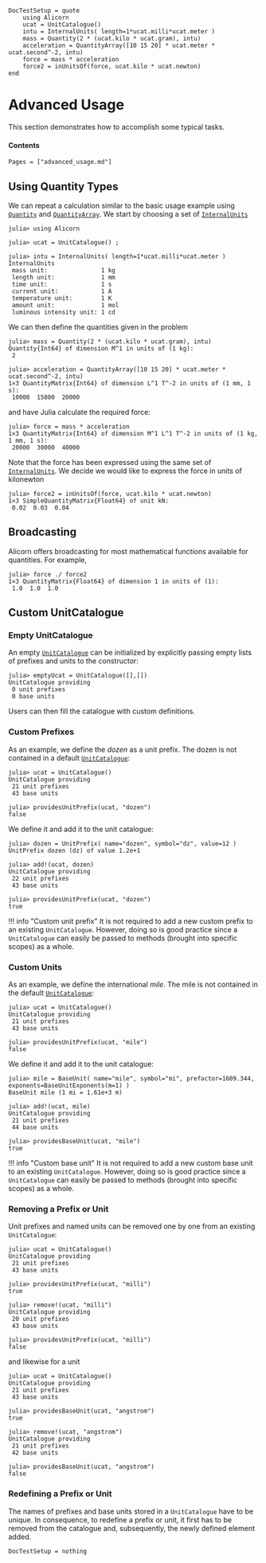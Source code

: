 ```@meta
DocTestSetup = quote
    using Alicorn
    ucat = UnitCatalogue()
    intu = InternalUnits( length=1*ucat.milli*ucat.meter )
    mass = Quantity(2 * (ucat.kilo * ucat.gram), intu)
    acceleration = QuantityArray([10 15 20] * ucat.meter * ucat.second^-2, intu)
    force = mass * acceleration
    force2 = inUnitsOf(force, ucat.kilo * ucat.newton)
end
```

# Advanced Usage

This section demonstrates how to accomplish some typical tasks.

#### Contents

```@contents
Pages = ["advanced_usage.md"]
```

## Using Quantity Types

We can repeat a calculation similar to the basic usage example using [`Quantity`](@ref) and [`QuantityArray`](@ref). We start by choosing a set of [`InternalUnits`](@ref)

```jldoctest
julia> using Alicorn

julia> ucat = UnitCatalogue() ;

julia> intu = InternalUnits( length=1*ucat.milli*ucat.meter )
InternalUnits
 mass unit:               1 kg
 length unit:             1 mm
 time unit:               1 s
 current unit:            1 A
 temperature unit:        1 K
 amount unit:             1 mol
 luminous intensity unit: 1 cd
```
We can then define the quantities given in the problem
```jldoctest
julia> mass = Quantity(2 * (ucat.kilo * ucat.gram), intu)
Quantity{Int64} of dimension M^1 in units of (1 kg):
 2

julia> acceleration = QuantityArray([10 15 20] * ucat.meter * ucat.second^-2, intu)
1×3 QuantityMatrix{Int64} of dimension L^1 T^-2 in units of (1 mm, 1 s):
 10000  15000  20000
```
and have Julia calculate the required force:
```jldoctest
julia> force = mass * acceleration
1×3 QuantityMatrix{Int64} of dimension M^1 L^1 T^-2 in units of (1 kg, 1 mm, 1 s):
 20000  30000  40000
```
Note that the force has been expressed using the same set of [`InternalUnits`](@ref). We decide we would like to express the force in units of kilonewton
```jldoctest
julia> force2 = inUnitsOf(force, ucat.kilo * ucat.newton)
1×3 SimpleQuantityMatrix{Float64} of unit kN:
 0.02  0.03  0.04
```

## Broadcasting

Alicorn offers broadcasting for most mathematical functions available for quantities. For example,
```jldoctest
julia> force ./ force2
1×3 QuantityMatrix{Float64} of dimension 1 in units of (1):
 1.0  1.0  1.0
```

## Custom UnitCatalogue

### Empty UnitCatalogue

An empty [`UnitCatalogue`](@ref) can be initialized by explicitly passing empty
lists of prefixes and units to the constructor:
```jldoctest
julia> emptyUcat = UnitCatalogue([],[])
UnitCatalogue providing
 0 unit prefixes
 0 base units
```
Users can then fill the catalogue with custom definitions.

### Custom Prefixes

As an example, we define the *dozen* as a unit prefix. The dozen is not
contained in a default [`UnitCatalogue`](@ref):
```jldoctest
julia> ucat = UnitCatalogue()
UnitCatalogue providing
 21 unit prefixes
 43 base units

julia> providesUnitPrefix(ucat, "dozen")
false
```
We define it and add it to the unit catalogue:
```jldoctest; setup = :( ucat = UnitCatalogue() )
julia> dozen = UnitPrefix( name="dozen", symbol="dz", value=12 )
UnitPrefix dozen (dz) of value 1.2e+1

julia> add!(ucat, dozen)
UnitCatalogue providing
 22 unit prefixes
 43 base units

julia> providesUnitPrefix(ucat, "dozen")
true
```

!!! info "Custom unit prefix"
    It is not required to add a new custom prefix to an existing
    `UnitCatalogue`. However, doing so is good practice since a `UnitCatalogue`
    can easily be passed to methods (brought into specific scopes) as a whole.

### Custom Units

As an example, we define the international *mile*. The mile is not contained in
the default [`UnitCatalogue`](@ref):
```jldoctest
julia> ucat = UnitCatalogue()
UnitCatalogue providing
 21 unit prefixes
 43 base units

julia> providesUnitPrefix(ucat, "mile")
false
```
We define it and add it to the unit catalogue:
```jldoctest; setup = :( ucat = UnitCatalogue() )
julia> mile = BaseUnit( name="mile", symbol="mi", prefactor=1609.344, exponents=BaseUnitExponents(m=1) )
BaseUnit mile (1 mi = 1.61e+3 m)

julia> add!(ucat, mile)
UnitCatalogue providing
 21 unit prefixes
 44 base units

julia> providesBaseUnit(ucat, "mile")
true
```
!!! info "Custom base unit"
    It is not required to add a new custom base unit to an existing
    `UnitCatalogue`. However, doing so is good practice since a `UnitCatalogue`
    can easily be passed to methods (brought into specific scopes) as a whole.

### Removing a Prefix or Unit

Unit prefixes and named units can be removed one by one from an existing
`UnitCatalogue`:
```jldoctest
julia> ucat = UnitCatalogue()
UnitCatalogue providing
 21 unit prefixes
 43 base units

julia> providesUnitPrefix(ucat, "milli")
true

julia> remove!(ucat, "milli")
UnitCatalogue providing
 20 unit prefixes
 43 base units

julia> providesUnitPrefix(ucat, "milli")
false
```
and likewise for a unit
```jldoctest
julia> ucat = UnitCatalogue()
UnitCatalogue providing
 21 unit prefixes
 43 base units

julia> providesBaseUnit(ucat, "angstrom")
true

julia> remove!(ucat, "angstrom")
UnitCatalogue providing
 21 unit prefixes
 42 base units

julia> providesBaseUnit(ucat, "angstrom")
false
```

### Redefining a Prefix or Unit

The names of prefixes and base units stored in a `UnitCatalogue` have to
be unique. In consequence, to redefine a prefix or unit, it first has to be
removed from the catalogue and, subsequently, the newly defined element added.


```@meta
DocTestSetup = nothing
```
